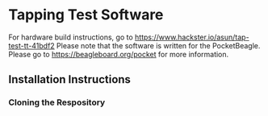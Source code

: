 # Tapping Test Software
For hardware build instructions, go to https://www.hackster.io/asun/tap-test-tt-41bdf2
Please note that the software is written for the PocketBeagle. Please go to https://beagleboard.org/pocket for more information. 

## Installation Instructions
### Cloning the Respository


